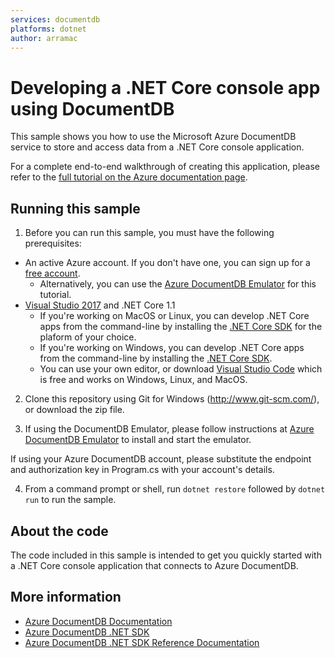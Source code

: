 ```yaml
---
services: documentdb
platforms: dotnet
author: arramac
---
```


# Developing a .NET Core console app using DocumentDB
This sample shows you how to use the Microsoft Azure DocumentDB service to store and access data from a .NET Core console application.

For a complete end-to-end walkthrough of creating this application, please refer to the [full tutorial on the Azure documentation page](https://azure.microsoft.com/documentation/articles/documentdb-dotnetcore-get-started/).

## Running this sample

1. Before you can run this sample, you must have the following prerequisites:
* An active Azure account. If you don't have one, you can sign up for a [free account](https://azure.microsoft.com/free/). 
    * Alternatively, you can use the [Azure DocumentDB Emulator](https://azure.microsoft.com/documentation/articles/documentdb-nosql-local-emulator) for this tutorial.
* [Visual Studio 2017](https://www.visualstudio.com/thank-you-downloading-visual-studio/?sku=Community&rel=15) and .NET Core 1.1
    * If you're working on MacOS or Linux, you can develop .NET Core apps from the command-line by installing the [.NET Core SDK](https://www.microsoft.com/net/core#macos) for the plaform of your choice. 
    * If you're working on Windows, you can develop .NET Core apps from the command-line by installing the [.NET Core SDK](https://www.microsoft.com/net/core#windows). 
    * You can use your own editor, or download [Visual Studio Code](https://code.visualstudio.com/) which is free and works on Windows, Linux, and MacOS. 

2. Clone this repository using Git for Windows (http://www.git-scm.com/), or download the zip file.

3. If using the DocumentDB Emulator, please follow instructions at [Azure DocumentDB Emulator](https://azure.microsoft.com/documentation/articles/documentdb-nosql-local-emulator) to install and start the emulator.

If using your Azure DocumentDB account, please substitute the endpoint and authorization key in Program.cs with your account's details.

4. From a command prompt or shell, run `dotnet restore` followed by `dotnet run` to run the sample.

## About the code
The code included in this sample is intended to get you quickly started with a .NET Core console application that connects to Azure DocumentDB.

## More information

- [Azure DocumentDB Documentation](https://azure.microsoft.com/documentation/services/documentdb/)
- [Azure DocumentDB .NET SDK](https://www.nuget.org/packages/Microsoft.Azure.DocumentDB/)
- [Azure DocumentDB .NET SDK Reference Documentation](https://msdn.microsoft.com/library/azure/dn948556.aspx)
